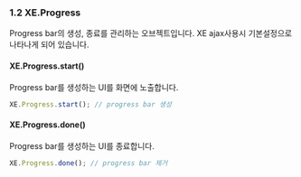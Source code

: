 ### 1.2 XE.Progress
Progress bar의 생성, 종료를 관리하는 오브젝트입니다. XE ajax사용시 기본설정으로 나타나게 되어 있습니다.

#### XE.Progress.start()
Progress bar를 생성하는 UI를 화면에 노출합니다. 
```javascript
XE.Progress.start(); // progress bar 생성
```
#### XE.Progress.done()
Progress bar를 생성하는 UI를 종료합니다.
```javascript
XE.Progress.done(); // progress bar 제거
```


